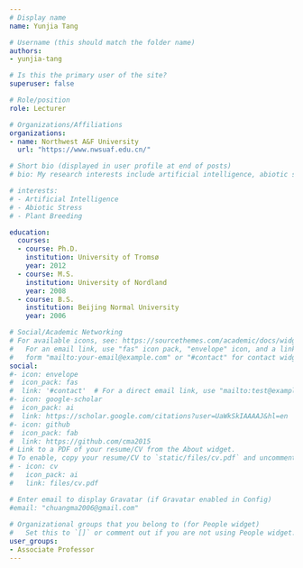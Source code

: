 ```yaml
---
# Display name
name: Yunjia Tang

# Username (this should match the folder name)
authors:
- yunjia-tang

# Is this the primary user of the site?
superuser: false

# Role/position
role: Lecturer

# Organizations/Affiliations
organizations:
- name: Northwest A&F University
  url: "https://www.nwsuaf.edu.cn/"

# Short bio (displayed in user profile at end of posts)
# bio: My research interests include artificial intelligence, abiotic stress and plant breeding.

# interests:
# - Artificial Intelligence
# - Abiotic Stress
# - Plant Breeding

education:
  courses:
  - course: Ph.D.
    institution: University of Tromsø
    year: 2012
  - course: M.S.
    institution: University of Nordland
    year: 2008
  - course: B.S.
    institution: Beijing Normal University
    year: 2006

# Social/Academic Networking
# For available icons, see: https://sourcethemes.com/academic/docs/widgets/#icons
#   For an email link, use "fas" icon pack, "envelope" icon, and a link in the
#   form "mailto:your-email@example.com" or "#contact" for contact widget.
social:
#- icon: envelope
#  icon_pack: fas
#  link: '#contact'  # For a direct email link, use "mailto:test@example.org".
#- icon: google-scholar
#  icon_pack: ai
#  link: https://scholar.google.com/citations?user=UaWkSkIAAAAJ&hl=en
#- icon: github
#  icon_pack: fab
#  link: https://github.com/cma2015
# Link to a PDF of your resume/CV from the About widget.
# To enable, copy your resume/CV to `static/files/cv.pdf` and uncomment the lines below.  
# - icon: cv
#   icon_pack: ai
#   link: files/cv.pdf

# Enter email to display Gravatar (if Gravatar enabled in Config)
#email: "chuangma2006@gmail.com"
  
# Organizational groups that you belong to (for People widget)
#   Set this to `[]` or comment out if you are not using People widget.  
user_groups:
- Associate Professor
---
```

